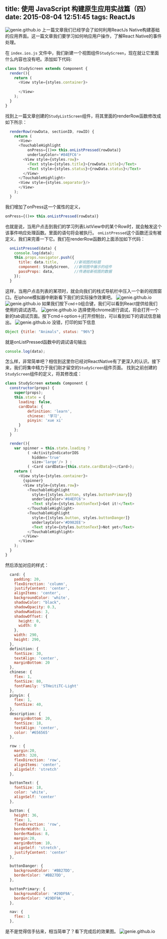 title: 使用 JavaScript 构建原生应用实战篇（四）
date: 2015-08-04 12:51:45
tags: ReactJs
---
![genie.github.io](/assets/41.jpg)
上一篇文章我们已经学会了如何利用ReactJs Native构建基础的应用界面。这一篇文章我们要学习如何响应用户操作，了解React Native的事件处理。
<!--more-->
在 `index.ios.js` 文件中，我们新建一个视图组件`StudyScreen`，现在就让它里面什么内容也没有吧。添加如下代码:
```js
class StudyScreen extends Component {
  render(){
    return (
      <View style={styles.container}>
        
      </View>
    );
  }
}
```
找到上一篇文章创建的`StudyListScreen`组件，将其里面的renderRow函数修改成如下所示：
```js
  renderRow(rowData, sectionID, rowID) {
    return (
      <View>
      <TouchableHighlight
          onPress={()=> this.onListPressed(rowData)}
          underlayColor='#84EFC6'>
        <View style={styles.row}>
          <Text style={styles.title}>{rowData.title}</Text>
          <Text style={styles.status}>{rowData.status}</Text>
        </View>
      </TouchableHighlight>
      <View style={styles.separator}/>
      </View>
    );
  }
```
我们增加了onPress这一个属性的定义，
```js
onPress={()=> this.onListPressed(rowData)}
```
也就是说，当用户点击到我们的学习列表ListView中的某个Row时，就会触发这个该事件响应处理函数。里面的语句将会被执行。
`onListPressed`这个函数还没有被定义，我们来完善一下它。我们在renderRow函数的上面添加如下代码：
```js
  onListPressed(data) {
    console.log(data);
    this.props.navigator.push({
      title: data.title,       //新视图的标题
      component: StudyScreen,  //新视图中展示的组件
      passProps: data,         //传递给新视图的数据
    });
  }
```
这样，当用户点击列表的某项时，就会向我们的栈式导航栏中压入一个新的视图窗口。在iphone模拟器中刷新看下我们的实际操作效果吧。
![genie.github.io](/assets/45.png)![genie.github.io](/assets/46.png)
如果我们按下`cmd＋D`组合键，我们可以看到React提供给我们使用的调试选项。
![genie.github.io](/assets/47.png)
选择使用chrome进行调试，将会打开一个新的tab调试页面。按下cmd＋option＋j打开控制台，可以看到如下的调试信息输出。
![genie.github.io](/assets/48.png)
没错，打印的如下信息
```js
Object {title: "Animals", status: "96%"}
```
就是onListPressed函数中的调试语句输出
```js
console.log(data);
```
怎么样，非常简单吧？相信到这里你已经对ReactNative有了更深入的认识。接下来，我们将集中精力于我们刚才留空的`StudyScreen`组件页面。
找到之前创建的`StudyScreen`组件的定义，将其修改成：
```js
class StudyScreen extends Component {
  constructor(props) {
    super(props);
    this.state = {
      loading: false,
      cardData: {
          definition: 'learn',
          chinese: '学习',
          pinyin: 'xue xi'
      }
    };
  }

  render(){
    var spinner = this.state.loading ?
          ( <ActivityIndicatorIOS
            hidden='true'
            size='large'/> ) :
          ( <Card cardData={this.state.cardData}></Card>);
    return (
      <View style={styles.container}>
        {spinner}
        <View style={styles.row}>
          <TouchableHighlight 
            style={[styles.button, styles.buttonPrimary]}
            underlayColor='#84EFC6'>
            <Text style={styles.buttonText}>Got it!</Text>
          </TouchableHighlight>
          <TouchableHighlight 
            style={[styles.button, styles.buttonDanger]}
            underlayColor='#D982EE'>
            <Text style={styles.buttonText}>Not yet</Text>
          </TouchableHighlight>
        </View>
      </View>
    );
  }
}
```
然后添加对应的样式：
```js
  card: {
    padding: 20,
    flexDirection: 'column',
    justifyContent: 'center',
    alignItems: 'center',
    backgroundColor: 'white',
    shadowColor: "black",
    shadowOpacity: 0.3,
    shadowRadius: 3,
    shadowOffset: {
      height: 0,
      width: 0
    },
    width: 290,
    height: 290,
  },
  definition: {
    fontSize: 30,
    textAlign: 'center',
    marginBottom: 20
  },
  chinese: {
    flex: 1,
    fontSize: 80,
    fontFamily: 'STHeitiTC-Light'
  },
  pinyin: {
    flex: 1,
    fontSize: 40,
  },
  description: {
    marginBottom: 20,
    fontSize: 18,
    textAlign: 'center',
    color: '#656565'
  },

  row : {
    margin:20,
    width: 320,
    flexDirection: 'row',
    alignItems: 'center',
    alignSelf: 'stretch'
  },

  buttonText: {
    fontSize: 18,
    color: 'white',
    alignSelf: 'center'
  },

  button: {
    height: 36,
    flex: 1,
    flexDirection: 'row',
    borderWidth: 1,
    borderRadius: 8,
    margin:20,
    marginBottom: 10,
    alignSelf: 'stretch',
    justifyContent: 'center'
  },

  buttonDanger: {
    backgroundColor: '#BB27DD',
    borderColor: '#BB27DD',
  },

  buttonPrimary: {
    backgroundColor: '#29DF9A',
    borderColor: '#29DF9A',
  },

  nav: {
    flex: 1  
  },
```
是不是觉得信手拈来，相当简单了？看下完成后的效果图。
![genie.github.io](/assets/49.png)

